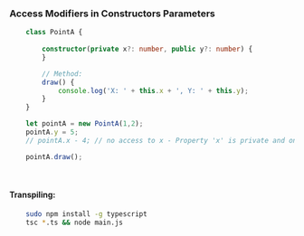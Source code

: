 ### Access Modifiers in Constructors Parameters

```ts
    class PointA {
        
        constructor(private x?: number, public y?: number) {   
        }

        // Method:
        draw() {
            console.log('X: ' + this.x + ', Y: ' + this.y);
        }
    }

    let pointA = new PointA(1,2); 
    pointA.y = 5;
    // pointA.x - 4; // no access to x - Property 'x' is private and only accessible within class 'PointA'.

    pointA.draw();

```


<br>

#### Transpiling:
```sh
    sudo npm install -g typescript
    tsc *.ts && node main.js
```



